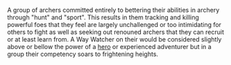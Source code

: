 A group of archers committed entirely to bettering their abilities in archery through "hunt" and "sport". This results in them tracking and killing powerful foes that they feel are largely unchallenged or too intimidating for others to fight as well as seeking out renouned archers that they can recruit or at least learn from. A Way Watcher on their would be considered slightly above or bellow the power of a [hero](Heroes) or experienced adventurer but in a group their competency soars to frightening heights.